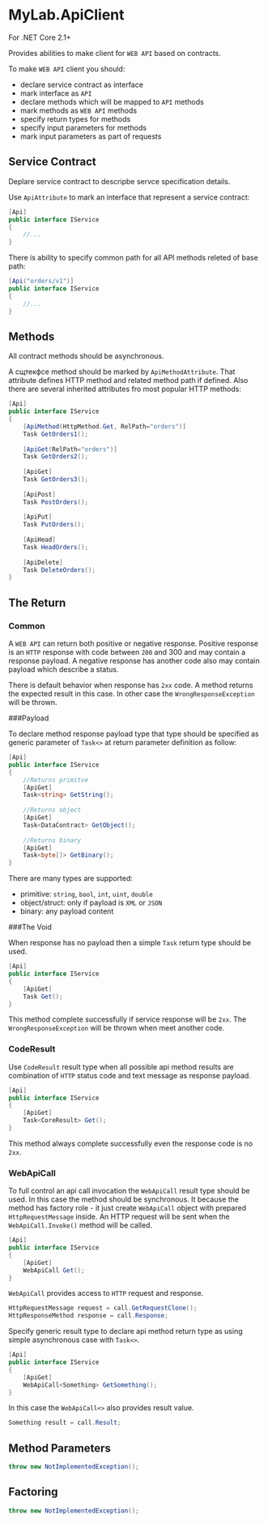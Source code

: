 # MyLab.ApiClient
For .NET Core 2.1+

Provides abilities to make client for `WEB API` based on contracts.

To make `WEB API` client you should:
* declare service contract as interface
* mark interface as `API`
* declare methods which will be mapped to `API` methods
* mark methods as `WEB API` methods
* specify return types for methods
* specify input parameters for methods
* mark input parameters as part of requests

## Service Contract

Deplare service contract to descripbe servce specification details.

Use `ApiAttribute` to mark an interface that represent a service contract:

```C#
[Api]
public interface IService
{
    //...
}
```
There is ability to specify common path for all API methods releted of base path:

```C#
[Api("orders/v1")]
public interface IService
{
    //...
}
```

## Methods

All contract methods should be asynchronous. 

A сщтекфсе method should be marked by `ApiMethodAttribute`. That attribute defines HTTP method and related method path if defined. Also there are several inherited attributes fro most popular HTTP methods:

```C#
[Api]
public interface IService
{
    [ApiMethod(HttpMethod.Get, RelPath="orders")]
    Task GetOrders1();
    
    [ApiGet(RelPath="orders")]
    Task GetOrders2();
    
    [ApiGet]
    Task GetOrders3();
    
    [ApiPost]
    Task PostOrders();
    
    [ApiPut]
    Task PutOrders();
    
    [ApiHead]
    Task HeadOrders();
    
    [ApiDelete]
    Task DeleteOrders();
}
```

## The Return

### Common

A `WEB API` can return both positive or negative response. Positive response is an `HTTP` response with code between `200` and 300 and may contain a response payload. A negative response has another code also may contain payload which describe a status.

There is default behavior when response has `2xx` code. A method returns the expected result in this case. In other case the `WrongResponseException` will be thrown.

###Payload

To declare method response payload type that type should be specified as generic parameter of `Task<>` at return parameter definition as follow:

```C#
[Api]
public interface IService
{
    //Returns primitve
    [ApiGet]
    Task<string> GetString();
    
    //Returns object
    [ApiGet]
    Task<DataContract> GetObject();
    
    //Returns binary
    [ApiGet]
    Task<byte[]> GetBinary();
}
```

There are many types are supported:
* primitive: `string`, `bool`, `int`, `uint`, `double`
* object/struct: only if payload is `XML` or `JSON`
* binary: any payload content

###The Void

When response has no payload then a simple `Task` return type should be used.

```C#
[Api]
public interface IService
{   
    [ApiGet]
    Task Get();
}
```

This method complete successfully if service response will be `2xx`. The  `WrongResponseException` will be thrown when meet another code.

### CodeResult

Use `CodeResult` result type when all possible api method results are combination of `HTTP` status code and text message as response payload.

```C#
[Api]
public interface IService
{   
    [ApiGet]
    Task<CoreResult> Get();
}
```

This method always complete successfully even the response code is no `2xx`. 

### WebApiCall

To full control an api call invocation the `WebApiCall` result type should be used. In this case the method should be synchronous. It because the method has factory role - it just create `WebApiCall` object with prepared `HttpRequestMessage` inside. An HTTP request will be sent when the `WebApiCall.Invoke()` method will be called.

```C#
[Api]
public interface IService
{   
    [ApiGet]
    WebApiCall Get();
}
```

`WebApiCall` provides access to `HTTP` request and response.  

```C#
HttpRequestMessage request = call.GetRequestClone();
HttpResponseMethod response = call.Response;
```

Specify generic result type to declare api method return type as using simple asynchronous case with `Task<>`. 

```C#
[Api]
public interface IService
{   
    [ApiGet]
    WebApiCall<Something> GetSomething();
}
```

In this case the `WebApiCall<>` also provides result value. 

```C#
Something result = call.Result;
```

## Method Parameters
```C#
throw new NotImplementedException();
```
## Factoring
```C#
throw new NotImplementedException();
```
